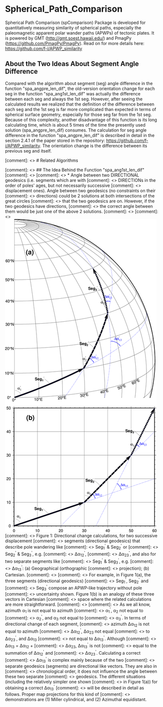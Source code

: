 # Spherical_Path_Comparison
Spherical Path Comparison (spComparison) Package is developed for quantitatively
measuring similarity of spherical paths, especially the paleomagnetic apparent
polar wander paths (APWPs) of tectonic plates. It is powered by GMT
(http://gmt.soest.hawaii.edu/) and PmagPy (https://github.com/PmagPy/PmagPy).
Read on for more details here: https://github.com/f-i/APWP_similarity

## About the Two Ideas About Segment Angle Difference
Compared with the algorithm about segment (seg) angle difference in the function
"spa_angpre_len_dif", the old-version orientation change for each seg in the
function "spa_ang1st_len_dif" was actually the difference between each seg and
always the 1st seg. However, after seeing the calculated results we realized
that the definition of the difference between each seg and the 1st seg is far
more complicated than expected in terms of spherical surface geometry,
especially for those seg far from the 1st seg. Because of this complexity,
another disadvantage of this function is its long calculating time, which is
about 5 times of the time the presently used solution (spa_angpre_len_dif)
consumes. The calculation for seg angle difference in the function
"spa_angpre_len_dif" is described in detail in the section 2.4.1 of the paper
stored in the repository: https://github.com/f-i/APWP_similarity. The
orientation change is the difference between its previous seg and itself.

[comment]: <> # Related Algorithms

[comment]: <> ## The Idea Behind the Function "spa_ang1st_len_dif"
[comment]: <>
[comment]: <> * Angle between two DIRECTIONAL geodesics (i.e. segments which are with
[comment]: <>   DIRECTIONs in the order of poles' ages, but not necessarily successive
[comment]: <>   displacement ones). Angle between two geodesics (no constraints on their
[comment]: <>   directions) could be 2 solutions at both intersections of the great circles
[comment]: <>   that the two geodesics are on. However, if the two geodesics have directions,
[comment]: <>   the correct angle between them would be just one of the above 2 solutions.
[comment]: <>
[comment]: <> ![](fig1directionalGeodesics.png?raw=true)
[comment]: <> Figure 1: Directional change calculations, for two successive displacement
[comment]: <> segments (directional geodesics) that describe pole wandering like
[comment]: <> Seg<sub>1</sub><sup>'</sup> & Seg<sub>2</sub><sup>'</sup> or
[comment]: <> Seg<sub>2</sub><sup>'</sup> & Seg<sub>3</sub><sup>'</sup>, e.g.
[comment]: <> &Delta;&alpha;<sub>12</sub><sup>'</sup>,
[comment]: <> &Delta;&alpha;<sub>23</sub><sup>'</sup>, and also for two separate segments like
[comment]: <> Seg<sub>1</sub><sup>'</sup> & Seg<sub>3</sub><sup>'</sup>, e.g.
[comment]: <> &Delta;&alpha;<sub>13</sub><sup>'</sup>: (a) Geographical (orthographic
[comment]: <> projection); (b) Cartesian.
[comment]: <>
[comment]: <> For example, in Figure 1(a), the three segments (directional geodesics)
[comment]: <> Seg<sub>1</sub><sup>'</sup>, Seg<sub>2</sub><sup>'</sup> and
[comment]: <> Seg<sub>3</sub><sup>'</sup> compose an APWP-like trajectory without pole
[comment]: <> uncertainty shown. Figure 1(b) is an analogy of these three vectors in Cartesian
[comment]: <> space where the related calculations are more straightforward.
[comment]: <>
[comment]: <> As we all know, azimuth &alpha;<sub>1</sub> is not equal to azimuth
[comment]: <> &alpha;<sub>1</sub><sup>'</sup>, &alpha;<sub>2</sub> not equal to
[comment]: <> &alpha;<sub>2</sub><sup>'</sup>, and &alpha;<sub>3</sub> not equal to
[comment]: <> &alpha;<sub>3</sub><sup>'</sup>. In terms of directional change of each segment,
[comment]: <> azimuth &Delta;&alpha;<sub>12</sub> is not equal to azimuth
[comment]: <> &Delta;&alpha;<sub>12</sub><sup>'</sup>, &Delta;&alpha;<sub>23</sub> not equal
[comment]: <> to &Delta;&alpha;<sub>23</sub><sup>'</sup>, and &Delta;&alpha;<sub>13</sub>
[comment]: <> not equal to &Delta;&alpha;<sub>13</sub><sup>'</sup>. Although
[comment]: <> &Delta;&alpha;<sub>13</sub> = &Delta;&alpha;<sub>12</sub> +
[comment]: <> &Delta;&alpha;<sub>23</sub>, &Delta;&alpha;<sub>13</sub><sup>'</sup> is not
[comment]: <> equal to the summation of &Delta;&alpha;<sub>12</sub><sup>'</sup> and
[comment]: <> &Delta;&alpha;<sub>23</sub><sup>'</sup>. Calculating a correct
[comment]: <> &Delta;&alpha;<sub>13</sub><sup>'</sup> is complex mainly because of the two
[comment]: <> separate geodesics (segments) are directional like vectors. They are also in
[comment]: <> chronological order, it does not influence the angle between these two separate
[comment]: <> geodesics. The different situations (including the relatively simpler one shown
[comment]: <> in Figure 1(a)) for obtaining a correct &Delta;&alpha;<sub>13</sub><sup>'</sup>
[comment]: <> will be described in detail as follows. Proper map projections for this kind of
[comment]: <> demonstrations are (1) Miller cylindrical, and (2) Azimuthal equidistant.
